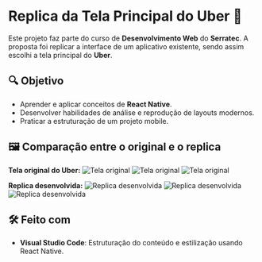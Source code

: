 # Replica da Tela Principal do Uber 🚖

Este projeto faz parte do curso de **Desenvolvimento Web** do **Serratec**. A proposta foi replicar a interface de um aplicativo existente, sendo assim escolhi a tela principal do **Uber**.  

## 🔍 Objetivo

- Aprender e aplicar conceitos de **React Native**.
- Desenvolver habilidades de análise e reprodução de layouts modernos.
- Praticar a estruturação de um projeto mobile.

## 🖼️ Comparação entre o original e o replica

**Tela original do Uber:**
![Tela original](https://github.com/nandacpc/Trabalho-Individual-Mobile-Uber/blob/master/screenshots/novidades-da-uber-para-ios.jpg)
![Tela original](https://github.com/nandacpc/Trabalho-Individual-Mobile-Uber/blob/master/screenshots/ss02.jpg)
![Tela original](https://github.com/nandacpc/Trabalho-Individual-Mobile-Uber/blob/master/screenshots/ss04.jpg)

**Replica desenvolvida:**
![Replica desenvolvida](https://github.com/nandacpc/Trabalho-Individual-Mobile-Uber/blob/master/screenshots/ss11.jpg)
![Replica desenvolvida](https://github.com/nandacpc/Trabalho-Individual-Mobile-Uber/blob/master/screenshots/ss03.jpg)
![Replica desenvolvida](https://github.com/nandacpc/Trabalho-Individual-Mobile-Uber/blob/master/screenshots/ss05.jpg)

## 🛠️ Feito com

- **Visual Studio Code**: Estruturação do conteúdo e estilização usando React Native.

